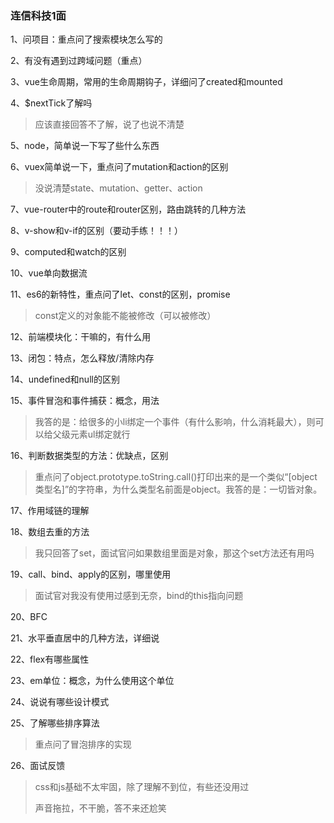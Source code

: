 ### 连信科技1面

1、问项目：重点问了搜索模块怎么写的

2、有没有遇到过跨域问题（重点）

3、vue生命周期，常用的生命周期钩子，详细问了created和mounted

4、$nextTick了解吗

> 应该直接回答不了解，说了也说不清楚

5、node，简单说一下写了些什么东西

6、vuex简单说一下，重点问了mutation和action的区别

> 没说清楚state、mutation、getter、action

7、vue-router中的route和router区别，路由跳转的几种方法

8、v-show和v-if的区别（要动手练！！！）

9、computed和watch的区别

10、vue单向数据流

11、es6的新特性，重点问了let、const的区别，promise

> const定义的对象能不能被修改（可以被修改）

12、前端模块化：干嘛的，有什么用

13、闭包：特点，怎么释放/清除内存

14、undefined和null的区别

15、事件冒泡和事件捕获：概念，用法

> 我答的是：给很多的小li绑定一个事件（有什么影响，什么消耗最大），则可以给父级元素ul绑定就行

16、判断数据类型的方法：优缺点，区别

> 重点问了object.prototype.toString.call()打印出来的是一个类似“[object 类型名]”的字符串，为什么类型名前面是object。我答的是：一切皆对象。

17、作用域链的理解

18、数组去重的方法

> 我只回答了set，面试官问如果数组里面是对象，那这个set方法还有用吗

19、call、bind、apply的区别，哪里使用

> 面试官对我没有使用过感到无奈，bind的this指向问题

20、BFC

21、水平垂直居中的几种方法，详细说

22、flex有哪些属性

23、em单位：概念，为什么使用这个单位

24、说说有哪些设计模式

25、了解哪些排序算法

> 重点问了冒泡排序的实现

26、面试反馈

> css和js基础不太牢固，除了理解不到位，有些还没用过
>
> 声音拖拉，不干脆，答不来还尬笑

